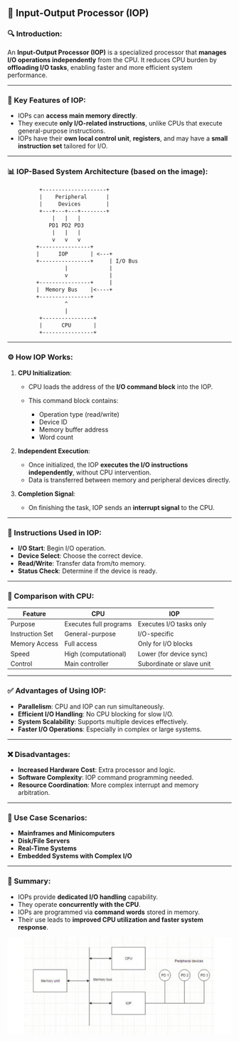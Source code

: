 
## 📘 Input-Output Processor (IOP)

### 🔍 Introduction:

An **Input-Output Processor (IOP)** is a specialized processor that **manages I/O operations independently** from the CPU. It reduces CPU burden by **offloading I/O tasks**, enabling faster and more efficient system performance.

---

### 🧠 Key Features of IOP:

* IOPs can **access main memory directly**.
* They execute **only I/O-related instructions**, unlike CPUs that execute general-purpose instructions.
* IOPs have their **own local control unit**, **registers**, and may have a **small instruction set** tailored for I/O.

---

### 📊 IOP-Based System Architecture (based on the image):

```
          +--------------------+       
          |    Peripheral      |       
          |     Devices        |       
          +---+---+---+--------+       
              |   |   |                
             PD1 PD2 PD3               
              |   |   |                
              v   v   v                
         +----------------+            
         |      IOP       | <---+       
         +----------------+     | I/O Bus
                  |             |       
                  v             |       
         +----------------+     |       
         |  Memory Bus    |<----+       
         +----------------+             
                  ^                     
                  |                     
          +----------------+            
          |      CPU       |            
          +----------------+            
```

---

### ⚙️ How IOP Works:

1. **CPU Initialization**:

   * CPU loads the address of the **I/O command block** into the IOP.
   * This command block contains:

     * Operation type (read/write)
     * Device ID
     * Memory buffer address
     * Word count

2. **Independent Execution**:

   * Once initialized, the IOP **executes the I/O instructions independently**, without CPU intervention.
   * Data is transferred between memory and peripheral devices directly.

3. **Completion Signal**:

   * On finishing the task, IOP sends an **interrupt signal** to the CPU.

---

### 📂 Instructions Used in IOP:

* **I/O Start**: Begin I/O operation.
* **Device Select**: Choose the correct device.
* **Read/Write**: Transfer data from/to memory.
* **Status Check**: Determine if the device is ready.

---

### 🧭 Comparison with CPU:

| Feature         | CPU                    | IOP                       |
| --------------- | ---------------------- | ------------------------- |
| Purpose         | Executes full programs | Executes I/O tasks only   |
| Instruction Set | General-purpose        | I/O-specific              |
| Memory Access   | Full access            | Only for I/O blocks       |
| Speed           | High (computational)   | Lower (for device sync)   |
| Control         | Main controller        | Subordinate or slave unit |

---

### ✅ Advantages of Using IOP:

* **Parallelism**: CPU and IOP can run simultaneously.
* **Efficient I/O Handling**: No CPU blocking for slow I/O.
* **System Scalability**: Supports multiple devices effectively.
* **Faster I/O Operations**: Especially in complex or large systems.

---

### ❌ Disadvantages:

* **Increased Hardware Cost**: Extra processor and logic.
* **Software Complexity**: IOP command programming needed.
* **Resource Coordination**: More complex interrupt and memory arbitration.

---

### 📌 Use Case Scenarios:

* **Mainframes and Minicomputers**
* **Disk/File Servers**
* **Real-Time Systems**
* **Embedded Systems with Complex I/O**

---

### 🧠 Summary:

* IOPs provide **dedicated I/O handling** capability.
* They operate **concurrently with the CPU**.
* IOPs are programmed via **command words** stored in memory.
* Their use leads to **improved CPU utilization and faster system response**.

![alt text](image-64.png)